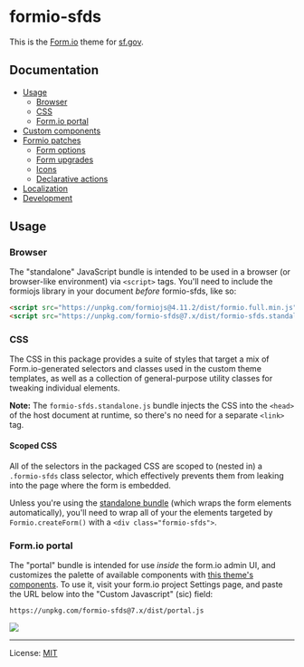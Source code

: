 # formio-sfds
This is the [Form.io] theme for [sf.gov](https://sf.gov).

## Documentation
* [Usage](#usage)
    * [Browser](#browser)
    * [CSS](#css)
    * [Form.io portal](#formio-portal)
* [Custom components](docs/components.md#readme)
* [Formio patches](docs/patches.md)
    * [Form options](docs/patches.md#form-options)
    * [Form upgrades](docs/patches.md#form-upgrades)
    * [Icons](docs/patches.md#icons)
    * [Declarative actions](docs/patches.md#declarative-actions)
* [Localization](docs/localization.md#readme)
* [Development](docs/develop.md#readme)

## Usage

### Browser
The "standalone" JavaScript bundle is intended to be used in a browser (or
browser-like environment) via `<script>` tags. You'll need to include the
formiojs library in your document _before_ formio-sfds, like so:

```html
<script src="https://unpkg.com/formiojs@4.11.2/dist/formio.full.min.js"></script>
<script src="https://unpkg.com/formio-sfds@7.x/dist/formio-sfds.standalone.js"></script>
```


### CSS
The CSS in this package provides a suite of styles that target a mix of
Form.io-generated selectors and classes used in the custom theme templates, as
well as a collection of general-purpose utility classes for tweaking individual
elements.

**Note:** The `formio-sfds.standalone.js` bundle injects the CSS into the
`<head>` of the host document at runtime, so there's no need for a separate
`<link>` tag.

#### Scoped CSS
All of the selectors in the packaged CSS are scoped to (nested in) a
`.formio-sfds` class selector, which effectively prevents them from leaking
into the page where the form is embedded.

Unless you're using the [standalone bundle](#standalone-bundle) (which wraps
the form elements automatically), you'll need to wrap all of your the elements
targeted by `Formio.createForm()` with a `<div class="formio-sfds">`.


### Form.io portal
The "portal" bundle is intended for use _inside_ the form.io admin UI, and
customizes the palette of available components with [this theme's
components](docs/components.md). To use it, visit your form.io project Settings
page, and paste the URL below into the "Custom Javascript" (sic) field:

```
https://unpkg.com/formio-sfds@7.x/dist/portal.js
```

![](https://user-images.githubusercontent.com/113896/90575355-0d109a00-e170-11ea-9593-8be0afe88c70.png)


---

License: [MIT](./LICENSE)

[form.io]: https://form.io
[unpkg]: https://unpkg.com
